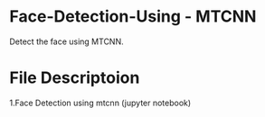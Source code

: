 # Face-Detection-Using - MTCNN
Detect the face using MTCNN.

# File Descriptoion
 1.Face Detection using mtcnn (jupyter notebook)
 
